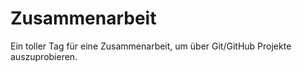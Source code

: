 # Zusammenarbeit

Ein toller Tag für eine Zusammenarbeit, um über Git/GitHub Projekte auszuprobieren.